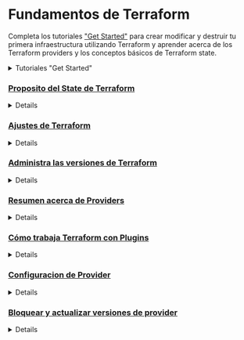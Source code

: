 # Fundamentos de Terraform

Completa los tutoriales ["Get Started"](https://developer.hashicorp.com/terraform/tutorials/aws-get-started) para crear modificar y destruir tu primera infraestructura utilizando Terraform y aprender acerca de los Terraform providers y los conceptos básicos de Terraform state.
<details>
<summary> Tutoriales "Get Started" </summary>

---------------------------------------------------------------------------
Algunos tutoriales tienen laboratorios interactivos, o tienen su documentación para Windos/Linux/Mac. EN ESTE PROYECTO DE TRADUCCIÓN únicamente cubriré Linux y en concreto Ubuntu/Debian, el resto quedan en los enlaces a la la página original que traduzco. 

### [¿Qué es infraestructura como código con Terraform?](https://developer.hashicorp.com/terraform/tutorials/aws-get-started/infrastructure-as-code)
<details>
Este tutorial está traducido en la sección [Aprende acerca de la infraestructura como código (IAC)](https://github.com/daecgu/Terraform-Associate-ES/blob/main/Learn_about_infrastructure_as_Code.md#introducucci%C3%B3n-a-la-infraestructura-como-c%C3%B3digo-con-terraform---httpsdeveloperhashicorpcomterraformtutorialsaws-get-startedinfrastructure-as-code). Por lo tanto no lo traduciré nuevamente en esta sección.

Contiene un Laboratorio Interactivo.
</details>

### [Instalación de Terraform](https://developer.hashicorp.com/terraform/tutorials/aws-get-started/install-cli)
<details>
Para utilizar Terraform es necesario instalarlo. HashiCorp distribuye Terraform como un paquete binario. También puedes instalar Terraform utilizando administradores de paquetes.

HashiCorp Oficialmente mantiene y firma oficialmente paquetes para las siguientes distribuciones Linux: Ubuntu/Debian, CentOS/RHEL, Fedora y Amazon Linux. 
Asegurate que el sistema esté actualizado y tengas instalado ```gnupg```, ```software-properties-common``` y ```curl```. Utilizaremos estos paquetes para verficar la firma de HashiCorp e instalar el paquete de respositorios Debian.

```sh
sudo apt-get update && sudo apt-get install -y gnupg software-properties-common
```
Instalar la [GPG Key](https://apt.releases.hashicorp.com/gpg) de HashiCorp:

```sh
wget -O- https://apt.releases.hashicorp.com/gpg | \
gpg --dearmor | \
sudo tee /usr/share/keyrings/hashicorp-archive-keyring.gpg > /dev/null
```
Verificar la clave:
```sh
gpg --no-default-keyring \
--keyring /usr/share/keyrings/hashicorp-archive-keyring.gpg \
--fingerprint
```
El comando ```GPG``` reportará la huella digital de la clave:
```sh
/usr/share/keyrings/hashicorp-archive-keyring.gpg
-------------------------------------------------
pub   rsa4096 XXXX-XX-XX [SC]
AAAA AAAA AAAA AAAA
uid           [ unknown] HashiCorp Security (HashiCorp Package Signing) <security+packaging@hashicorp.com>
sub   rsa4096 XXXX-XX-XX [E]
```

Añade el repositorio oficial de HashiCorp al sistema. El comando ```lsb_release -cs``` encuentra la distribución publicada para tu sistema, como ```buster```, ```groovy``` o ```sid```.
```sh
echo "deb [signed-by=/usr/share/keyrings/hashicorp-archive-keyring.gpg] \
https://apt.releases.hashicorp.com $(lsb_release -cs) main" | \
sudo tee /etc/apt/sources.list.d/hashicorp.list
```
Descarga la información del paquete de HashiCorp
```sh
sudo apt update
```
Instala Terraform desde el Repositorio:
```sh
sudo apt-get install terraform
```
#### Verifica la instalación:
Verifica que la instalación ha funcionado abriendo una nueva sesión de terminal y listando los subcomandos de Terraform disponibles:
```sh
terraform -help
```
Añade cualquier subcomando a ```terraform -help``` para aprender más acerca de lo que hace y las opciones disponibles.
```sh
terraform -help plan
```

#### Resolución de problemas.
Si tienes un error indicando que ```terraform``` no se ha encontrado, tu variable de entorno ```PATH``` no se ha configurado correctamente. Asegurate de que tu variable ```PATH``` contiene el directorio en el que Terraform ha sido instalado. 

#### Habilita el auto-completado mediante tabulador
Si utilizas tanto Bash como Zsh, puedes habilitar el autocompletado para los comandos de Terraform. Para habilitarlo, primero asegurate que el el archivo de configuración existe para tu shell seleccionada. 
Para ello comprueba que existen los archivos ```~/.zshrc``` o ```~/.bashrc```.

Ahora instala el paquete de autocompletado: 
```sh
terraform -install-autocomplete
```
Una vez que está enstalado el autocompletado, necesitarás reiniciarl la Shell.

#### Tutorial de inicio Rápido
Ahora que hemos instalado Terraform, vamos a provisionar un servidor NGINX en menos de un minuto utilizando Docker en Linux.
Es preciso tener instalado [Docker Engine](https://docs.docker.com/engine/install/) para poder continuar con este tutorial.

Crea un directorio llamado ```learn-terraform-docker-container```.
```sh
mkdir learn-terraform-docker-container
```
En este directorio de trabajo albergaremos los archivos de configuración que describen la infraestructura que deseamos que Terraform cree y administre. Cuando inicializas y aplicas la configuracíon aquí, Terraform utiliza este directorio para guardar los plugins, modulos y la información acerca de la infraestructura real que ha creado.

Vamos al directorio en le que queremos trabajar:
```sh
cd learn-terraform-docker-container
```

En el directorio de trabajo, crea un archivo llamado ```main.tf``` y pégalo en la siguiente configuración de Terraform en él. 

```terraform
terraform {
  required_providers {
    docker = {
      source  = "kreuzwerker/docker"
      version = "~> 3.0.1"
    }
  }
}

provider "docker" {}

resource "docker_image" "nginx" {
  name         = "nginx"
  keep_locally = false
}

resource "docker_container" "nginx" {
  image = docker_image.nginx.image_id
  name  = "tutorial"

  ports {
    internal = 80
    external = 8000
  }
}

```

Inicializa el proyecto, lo que hará que descargue un "provider" que permite a Terraform interactuar con Dcoker.
```sh
terraform init
```
Vamos a desplegar el contenedor de servidor NGINX con ```apply```. Cuando Terrafom pregunte por la confirmación deberemos responder ```yes``` y presionar ```enter```.
```sh
terraform apply
```
Verifica que el contenedor Nginx esté funcionando correctamente visitando <a href="http://localhost:8000">localhost:8000</a> en tu navegador web o ejecuta el comando ```docker ps``` para ver el contenedor.

<img src="https://developer.hashicorp.com/_next/image?url=https%3A%2F%2Fcontent.hashicorp.com%2Fapi%2Fassets%3Fproduct%3Dtutorials%26version%3Dmain%26asset%3Dpublic%252Fimg%252Fterraform%252Fgetting-started%252Fterraform-docker-nginx.png%26width%3D2048%26height%3D510&w=2048&q=75" width="900" height="200">

```sh
$ docker ps
CONTAINER ID        IMAGE                     COMMAND                  CREATED             STATUS              PORTS                    NAMES
425d5ee58619        e791337790a6              "nginx -g 'daemon of…"   20 seconds ago      Up 19 seconds       0.0.0.0:8000->80/tcp     tutorial
```
Ahora vamos a parar el contenedor utilizando el siguiente comando:
```sh
terraform destroy
```
Ya has desplegado y destruido un servidor web NGINX con Terraform. 
</details>

### [Construye infraestructura](https://developer.hashicorp.com/terraform/tutorials/aws-get-started/aws-build)
<details>
Una vez instalado Terraform ya estás preparado para crear tu primera infraestructura.

En este tutorial vas a desplegar una instancia EC2 en Amazon Web Services (AWS). Las instancias EC2  son máquinas virtuales que corren en AWS. Son un componente común en muchos proyectos. 

#### Prerequisitos:
Para poder realizar este tutorial necesitarás:
- [Terraform CLI](https://developer.hashicorp.com/terraform/tutorials/aws-get-started/install-cli) instalado.
- [AWS CLI](https://docs.aws.amazon.com/cli/latest/userguide/install-cliv2.html) instalado.
- [Cuenta de AWS](https://aws.amazon.com/free) y [credenciales asociadas](https://docs.aws.amazon.com/general/latest/gr/aws-sec-cred-types.html) que te permitirán crear recursos. 

Para utilizar las credenciales IAM para autenticar al Terraform AWS provider, establece la variable de entorno ```AWS_ACCESS_KEY_ID``` y tu clave ```AWS_SECRECT_ACCESS_KEY```.

```sh
export AWS_ACCESS_KEY_ID=
export AWS_SECRET_ACCESS_KEY=
```

Este tutorial utilizará recursos que estén dentro de la categorización [AWS free tier](https://aws.amazon.com/free/). Si tu cuenta no califica para los recursos gratuitos, no somos responsables de ningún cargo en el que puedas incurrir. 

#### Escribe la Configuración
El conjunto de archivos utilizado apra describir la infraestructura en Terraform se conoce como configuración Terraform (Terraform configuration). Escribirás tu primera configuración para definir una instancia AWS EC2. 

Cada Configuración Terraform debe ir en su propio directorio de trabajo. Crear un directorio para tu configuración.
```sh
mkdir learn-terraform-aws-instance
```

Muevete al directorio:
```sh
cd learn-terraform-aws-instance
```

Crear un fichero para definir tu infraestructura:
```sh
touch main.tf
```

Abre ```main.tf``` en tu editor de texto, copia la configuración y guarda el archivo. 

```terraform
terraform {
  required_providers {
    aws = {
      source  = "hashicorp/aws"
      version = "~> 4.16"
    }
  }

  required_version = ">= 1.2.0"
}

provider "aws" {
  region  = "us-west-2"
}

resource "aws_instance" "app_server" {
  ami           = "ami-830c94e3"
  instance_type = "t2.micro"

  tags = {
    Name = "ExampleAppServerInstance"
  }
}
```
Esta es una configuración completa que puedes desplegar con Terraform. Ahora explicaremos cada bloque de la configuración en más detalle.

#### Bloque Terraform
El bloque ```terraform {}``` contiene las configruaciones de Terraform, incluyendo los providers de Terraform que utilizaremos para aprovisionar la infraestructura. Para cada provider, el atributo ```source``` define un hostname, namespace y el tipo de proveedore opcionales. Terraform instala los providers del [Terraform Registry](https://registry.terraform.io/) por defecto. En este ejemplo de configuracion, el ```aws``` provider source está definido como ```hashicorp/aws```, el cual es una abreviatura de ```registry.terraform.io/hashicorp/aws```.

También puedes establecer una versión para cada provider definido en el bloque ```required_provders```. El atributo ```version``` es opcional, pero se recomienda utilizarlo de manera que terrafrom no instale una version que no funcione con tu configuración. Si no especificas una versión del provider, Terraform automáticamente descargará la versión más reciente durante la inicialización. 

Para aprender más dirigete a [provider source documentation](https://developer.hashicorp.com/terraform/language/providers/requirements)

#### Bloque Provideres
El bloque ```provider``` configura un provider especifico, en este caso ```aws```. Un provider es un plugin que Terraform utiliza para crear y manejar los recursos.

Puedes utilizar múltiples bloques de provider en tu configuración Terrafrom apra administrar recuross de distintos providers. Puedes incluso utilizar diferrentes providers juntos. Por ejemplo, puedes pasar la IP de tu instancia AWS EC2  para monitorizar el recurso desde DataDog.

#### Bloque Resources:
Utiliza los bloques de ```resource``` para definir componentes de tu infraestructura. Un recurso puede ser un componente virtual o físico, como una instancia EC2, o puede ser un recurso lógico como una aplicación Heroku. 

Los bloques de recursos tienen dos grupos de "string" antes del bloque: el tipo del recurso y el nombre del recurso. En este ejemplo, el tipo del recurso es ```aws_instance``` y el nombre es ```app_server```. El prefijo del tipo señala el nombre del provider. En la configuración e ejemplo, Terraform adminsitra el recurso ```aws_instance```  con el ```aws``` provider. Juntos, el tipo del recurso y el nombre del recurso froman un ID único para el recurso. Por ejemplo, el ID para la instancia EC2 es: ```aws_instance.app_server```.

Los bloques de recurso contienen argumentos que utilizas para configurar el recurso. Argumentos pueden contener cosas como: tamaño de máquina, imágenes de Disco, VPC IDs. Nuestra [referencia de providers](https://developer.hashicorp.com/terraform/language/providers) indica los argumentos opcionales y requeridos para cada recurso. Para la instancia EC2, la configuración de ejemplo establece la AMI ID una imagen de Ubuntu, y el tipo de instancia a ```t2.micro```, que califica dentro del rango gratuito de AWS. Además establece una etiqueta para darle un nombre a la instancia. 

#### Inicializa el directorio.
Cuando creas una configuración nueva -- or compruebas una configuración existente desde con ocntrol de versiones -- necesitas inicializar el directorio con ```terraform init```.

Inicializar un directorio de configuración descarga e instala los providers definidos en la configuración, en este caso ```aws``` provider.

Inicializa el directorio:

```sh
terraform init
```

Terraform descarga el provider ```aws``` y lo instala en unsubdirectorio oculto de tu directorio de trabajo llamado ```.terraform```. El comando ```terraform init``` indica qué versión del provider ha sido instalada. Terraform además crear a un archivo denominado ```.terraform.lock.hcl``` que especifica la versión exacta del provider, de manera que puedas controlar cuando quieres actualizar el privider utilizado para el proyecto. 

#### Da formato y valida la configuración
Recomendamos utilizar un formato consistente en todos tus archivos de configuración. El comando ```terraform fmt``` automáticamente actualiza las configuraciones en el directorio actual para que tengan una consistencia y legibilidad.

Da formato a la configuración. Terraform mostrará los nombres de los archivos que han sido modificado. En este caso tu archivo de configuración tenía el formato correcto, por lo que Terraform no devolverá ningún nombre.

```sh
terraform fmt
```

Puedes estar seguro de que tu configuración es sintácticamente válida y consistente internamente utilizando el comando ```terraform validate```.

Valida tu configuración. El ejemplo de configuración aportado es válido, por lo tanto Terraform  devolverá un mensaje de éxito. 

```sh
terraform validate
```

#### Crea la infraestructura
Aplica la configuración con el comando ```terraform apply```. 

Antes de aplicar ningún cambio, Terraform muestra el plan de ejecución que describe las acciones que Terraform realizará para actualizar la infraestructura para que coincida con la configuración.

El formato de la salida es similar al formato de ```diff``` generado por herramientas como git. La salida tiene un ```+``` al lado de ```aws_instace.app_server```, lo que significa que Terraform creará este recurso. Debajo de eso muestra los atributos que se establecerán. Cuando un valor mostrado es ```(known after apply)``` significa que el valor no es conocido hasta que el recurso es creado. Por ejemplo AWS asigna los Amazon Resource Names (ARNs) a las instancias cuando las crea, por lo que Terraform no puede saber el valor del atributo ```arn``` hasta que no se apliquen los cambios y el AWS provider devuelva el valor desde la AWS API.

Terraform ahora se pausa y espera ser aprobado antes de proceder. Si algo del plan parece incorrecto o  peligroso, es seguro abortar aquí antes de que Terraform modifique la infraestructura. 

En este caso el plan es aceptable, por lo que es preciso confirmar con un ```yes``` para proceder. El plan de ejecución tarda un tiempo hasta que la instancia EC2 está disponible. 

```sh
  Enter a value: yes

aws_instance.app_server: Creating...
aws_instance.app_server: Still creating... [10s elapsed]
aws_instance.app_server: Still creating... [20s elapsed]
aws_instance.app_server: Still creating... [30s elapsed]
aws_instance.app_server: Creation complete after 36s [id=i-01e03375ba238b384]

Apply complete! Resources: 1 added, 0 changed, 0 destroyed.
```

Has creado infraestructura utilizando Terraform. Puedes visitar la consola EC2 y encontrar tu instancia. 

#### Inspecciona el esatdo
Cuando la configuración ha sido aplciada, Terraform escribe datos en un fichero denominado ```terraform.tfstate```. Terraform guarda los IDs y propiedades de los recursos que administra en este archivo, de manera que pueda atualizar o destruir esos recursos en adelante.

El archivo Terraform state es la única manera en la que Terraform puede hacer seguimento de los recursos que administra, y habitualmente contiene información sensible, por lo que debes guardar este archivo de estado de forma segura y con acceso restringido a aquellos miembros del equipo que deben administrar la infraestructura. En producción recomendamos [guardar tu archivo de estado remotamente](https://developer.hashicorp.com/terraform/tutorials/cloud/cloud-migrate) con Terraform Cloud o Terraform Enterprise. Terraform también soporta otros "[remote backends](https://developer.hashicorp.com/terraform/language/settings/backends/configuration)" que puedes utilizara para almacernar y administrar tu archivo state. 

Inspeciona el estado actual utilizando ```terraform show```.

Cuando Terraform crea esta instancia Ec2, genera los metadatos del recurso desde el AWS provider y escribe los metadatos en este archivo state. En tutoriales posteriores, modificarás tu configuración para hacer referencia a estos valores y configurar otros recursos y valroes de salida.

#### Administrar manualmente el archivo State. 
Terraform tiene un comando denominado ```terraform state``` para administración avanzada del archivo state. Utiliza el subcomando ```list``` para listar los recursos de tu proyecto. 

#### Solución de Problemas
Si ```terraform validate``` ha sido exitosa y tu ```apply``` ha fallado, puede que te encuentres uno de estos errores comunes:
- Si utilizaste una región equivocada (en este caso una región diferente a ```us-west-2```), deberaś cambiar tu ```ami```, dado que AMI IDs son especificos de la región. Elige un AMI ID especifico para tu región siguiendo [estas instrucciones](https://docs.aws.amazon.com/AWSEC2/latest/UserGuide/finding-an-ami.html#finding-quick-start-ami), y modifica ```main.tf``` con este id. Entonce vuelva a lanzar ```terraform apply```.
- si no tienes una VPC por defecto en tu cuenta AWS in la región correcta, navega a AWS VPC Dashboard en la interfaz web, crea una nueva VPC en tu región y asocia una subnet y un grupo de seguridad a esa VPC. Entonces añadie el ID del grupo de seguridad  (```vpc_security_gorup_ids```) y el OD de la subred (```subnet_id```) como argumentos al recurso ```aws_instance```", y reemplaza los valoers con los nuevos de tu grupo de seguridad y subnet.

```terraform
 resource "aws_instance" "app_server" {
   ami                    = "ami-830c94e3"
   instance_type          = "t2.micro"
+  vpc_security_group_ids = ["sg-0077..."]
+  subnet_id              = "subnet-923a..."
 }
```

Guarda los cambios en main.tf, y vuelve a lanzar el comando ```terraform apply```. 

Recuerda añadir estas líneas a tu configuración para tutoriales posteriores. Para más inforamción, mira [este documento](https://docs.aws.amazon.com/vpc/latest/userguide/working-with-vpcs.html) de AWS para trabajar con VPCs. 

</details>

### [Cambiar infraestructura](https://developer.hashicorp.com/terraform/tutorials/aws-get-started/aws-change)
<details>
En el último tutorial, creaste tu primera infraestructura con Terraform: una instancia EC2 en AWS. En este tutorial, modificaras ese recurso y aprenderás cómo aplicar cambios a tus proyectos Terraform.

La infraestructura evoluciona constantemente, y Terraform te ayuda a administrar ese cambio. Conforme cambias las configuraciones de Terraform, Terraform construye un plan de ejecuión que solo modifica lo que es neceasrio para alcanzar el estado deseado. 

Cuando utilizamos Terraform en proudcción, se recomienda utilizar un sistema de control de versiones para administrar los archivos de configuración y guardar en un Backend remoto los archivos State, como por ejemplo Terraform Cloud o Terraform Enterprise.

#### Prerequisitos.
Este tutorial asume que estás continuando de los tutoriales anteriores. Sino, sigue los pasos siguiente antes de continuar.
- Instala Terraform CLI y AWS CLI, como se describe en el último tutorial.
- Crea un directorio llamado ```learn-terraform-aws-instance``` y copia pega la siguiente configuración en un archivo llamado ```main.tf```.

```terraform {
  required_providers {
    aws = {
      source  = "hashicorp/aws"
      version = "~> 4.16"
    }
  }

  required_version = ">= 1.2.0"
}

provider "aws" {
  region  = "us-west-2"
}

resource "aws_instance" "app_server" {
  ami           = "ami-830c94e3"
  instance_type = "t2.micro"

  tags = {
    Name = "ExampleAppServerInstance"
  }
}
```
- Inicializa la configuración mediante el comando ```terraform init```.
- Aplica la configuración mediante el comando ```terraform apply``` y responde a la solicitud de confirmación con ```yes```.

Una vez que has aplicado exitosamente la confiuración, puedes continuar con el resto del tutorial.

#### Configuración 
Ahora actualiza el ```ami``` de tu instancia. Cambia el recurso ```aws_instance.app_server``` dentro del bloque resource en ```main.tf``` reemplazando el ami con uno nuevo.

```diff
 resource "aws_instance" "app_server" {
-  ami           = "ami-830c94e3"
+  ami           = "ami-08d70e59c07c61a3a"
   instance_type = "t2.micro"
 }
```


Esta actualización cambia el AMI a un Ubuntu 16.04 AMI. El AWS provider sabe que no puede cambiar el AMI de una instancia después de que haya sido creada, por lo que Terraform destruirá la instancia vieja y creará una nueva.

#### Aplica los cambios
Después de cambiar la configuración, ejecuta el comando ```terraform apply``` nuevamente verás cómo Terraform aplica este cambio en los recursos existentes. 

El prefijo ```-/+``` significa que Terraform destruirá y recreará el recurso en vez de actualizar el recurso. Terraform puede actualizar algunos atributos (indicando con el prefijo ```~```), pero cambiar el AMI para una instancia EC2 requiere recrearla. Teerraform maneja estos detalles por ti, y la ejecución muestra lo que Terraform hará. 

Adicionalmente, el plan de ejecución muestra que el cambio de AMI es lo que fuerza a Terraform a sustituir la instancia. Utilizando esta información, puedes ajustar los cambios para evitar actualizaciones destructivas si es necesario. 

Nuevamente, Terraform pregunta por autorización para el plan de ejcución antes de proceder. Responde ```yes``` para que se ejecuten todos los pasos planeados. 

Como se ha indicado en el plan de ejecución, Terraform primeramente destruye la instancia existente y luego crea una nueva en su sitio. Puedes usar ```terraform show``` para que Terraform muestre los nuevos valores asociados al a instancia. 
</details>

### [Destruye infraestuctura](https://developer.hashicorp.com/terraform/tutorials/aws-get-started/aws-destroy)
<details>
Ya has creado y actualizado una instnacia EC2 en AWS con Terraform. En este tutorial utilizarás Terraform para destruir esta infraestuctura.

Una vez que no necesites más esta infraestructura, puedes uqerer destruirla para reducir costos y vulnerabilidades de seguridad. Por ejemplo, si quieres eliminar un entorno de producción de un servicio, o administrar entornos de vida cortos o sistemad de pruebas. Además de construir y modificar infraestuctura, Terraform puede destruir o recrear la infraestuctura que gestiona.

#### Destruye
El comando ```terraform destroy``` termina con los recursos manjeados por nuestro proyecto de Terraform. Este comando es el inverso a ```terraform apply```, en el que se termina con todos los recurso especificados en el Terraform State. No destruye recursos que no estén administrado por el proyecto atctual de Terraform. 

Destruye los recursos creado mediante el comando ```terraform destroy```.
El prefijo ```-``` indica que esa instancia será destruida. De igual manera que en apply, terraform muestra su plan de ejecución y espera autorización antes de aplicar cualquier cambio.

Responde ```yes``` para ejecutar este plan y destruir la infraestuctura. 

De igual manera que con ```apply```, Terraform determina el orden en el que se destruyen los recursos. En este caso, Terraform identifica una única instancia sin ninguna dependencia, por lo que destruye la instancia. En casos más complicados con múltiples recursos, Terraform los destruirá en un orden adecuado para respetar las dependencias.
</details>

### [Define variables de entrada](https://developer.hashicorp.com/terraform/tutorials/aws-get-started/aws-variables)

<details>
Los ejemplos que hemos realizado hasta ahora utilizan valores "hard-coded". Las configuraciones Terraform puede incluir variables para hacer tu confirguración más dinámica y flexible.

#### Prerequisitos
- Tener un directorio llamado ```learn-terraform-aws-instance``` con la siguiente configuración en un fichero llamado ```main.tf```:
```terraform
terraform {
  required_providers {
    aws = {
      source  = "hashicorp/aws"
      version = "~> 4.16"
    }
  }

  required_version = ">= 1.2.0"
}

provider "aws" {
  region  = "us-west-2"
}

resource "aws_instance" "app_server" {
  ami           = "ami-08d70e59c07c61a3a"
  instance_type = "t2.micro"

  tags = {
    Name = "ExampleAppServerInstance"
  }
}
```
Asegurate que tu configuración coincide con esta, y que has ejecutado el comando ```terraform init``` en el directorio ```learn-terraform-aws-instance```.

####Establece el nombre de la instancia con una variable
La configuración actual incluye una serie de valores "hard-coded". Las variables Terraform permite escribir configuraciones que son flexibles y fáciles de reutilizar.

añade una variable que defina el nombre de la instancia. Para ello:
Crea un nuevo archivo llamado ```variables.tf``` con un bloque que defina una nueva variable ```instance_name```.

```terraform
variable "instance_name" {
  description = "Value of the Name tag for the EC2 instance"
  type        = string
  default     = "ExampleAppServerInstance"
}
```

Date cuenta de que Terraform carga todos los archivos en el directorio actual que terminen en ```.tf```, por lo que puedes nombrar tus archivos de configuración como desees. 

En ```main.tf```, actualiza el bloque de recurso ```aws_instance``` para utilizar la nueva variable. El nombre de instancia ```instance_name``` tomará su valor por defecto a menos que declares un valor diferente. 

#### Aplica tu configuración
Aplica la configuración y responde a la solicitud de confirmación ```yes```.

Ahora aplica la configuración de nuevo, pero esta vez vamos a sobreescribir el valor por defecto del nombre de la instancia utilizando ```-var``` flag.  Terraform Actualizara la etiqueta ```Name``` con el nuevo nombre. Recuerda responder al prompt de confirmación con un ```yes```.

```sh
terraform apply -var "instance_name=YetAnotherName"
```

Establecer variables a través de la línea de comandos no guardará estos valores. Terraform soporta muchas maneras de utilizar y establecer variables, e manera que puedas evitar introducirlas repetidasveces conforme vas ejecutando comandos. Para aprender más, sigue el tutoria en profundidad: [Customize Terraform Configuration with Variables](https://developer.hashicorp.com/terraform/tutorials/configuration-language/variables)

</details>

### [Consulta de datos mediante "outputs"](https://developer.hashicorp.com/terraform/tutorials/aws-get-started/aws-outputs)
<details>

En el tutorial anterior, utilizamos una variable de entrada para parametrizar la coriguración de Terraform. En este tutorial utilizaremos "output values" para presentar información útil para el usuario de Terraform. 

Si no has terminado el tutorial anterior, hazo antes de continuar con este.

#### Output EC2 instance configuration
Crea un archivo llamado ```outputs.tf``` en tu carpeta ```learn-terraform-aws-instance```.

Agrega la siguiente configuración al fichero ```outputs.tf``` para definir las salidas para tu instancia EC2: ID y dirección IP.

```terraform
output "instance_id" {
  description = "ID of the EC2 instance"
  value       = aws_instance.app_server.id
}

output "instance_public_ip" {
  description = "Public IP address of the EC2 instance"
  value       = aws_instance.app_server.public_ip
}
```

#### Inspecciona los valores de salida
Debes aplicar los cambios en la configuración antes de poder utilizar estos output values. Aplica la configuración mediante el commando ```terraform apply``` y responde ```yes``` a la solicitud de confirmación.

Terraform mostrará los output values en la pantalla cuando apliques tu configuración. Puedes solicitar los valores output mediante el comando ```terraform output```. 

Puedes utilizar los Terraform outputs para conectar tus proyectos Terraform con otras partes de tu infraestructura o con otros proyectos Terraform. Para aprender más, sigue el tutoria len profundidad: [Output Data from Terraform](https://developer.hashicorp.com/terraform/tutorials/configuration-language/outputs)

#### Destruye tu infraestructura.
Destruye tu infrasestructura mediante el comando ```terraform destroy``` a no ser que planees continuar con los tutoriales que siguen. Responde a la confirmación ```yes```.

</details>

### [Guarda el archivo State remotamente](https://developer.hashicorp.com/terraform/tutorials/aws-get-started/aws-remote)
<details>
Ahora que hemos consturido, cambiado y destruido la infraestructura de tu sistema local. Esto está bien para testing y desarrollo, pero en entornos de producción deberías tener tu archivo State seguro y encriptado, donde tus compañeros tenga acceso para colaborar en la infraestructura. El mejor modo de hacer esto es correr Terraform en un entorno remoto con acceso compartido al archivo State.

[Terraform Cloud](https://cloud.hashicorp.com/products/terraform) permite a los miembros del equipo versionado, auditado y colaboración en cambios de infraestructura. Permite almaenar variables, incluidos API tokens y Access Kyes, y facilita un entorno seguro y estable para largos procesos de ejecución de Terraform. 

En este tutorial migraras tu State a Terraform Cloud. 

#### Prerequisitos
Este tutorial asume que has completado los anteriores. 

#### Establece Terraform Cloud
Si tienes una cuenta de HashiCorp Cloud Platform o Terraform Cloud, accede utilizando tus credenciales existentes. Para información más detalla acerca de como registrarte y crear una organización puedes revisar este [tutorial](https://developer.hashicorp.com/terraform/tutorials/cloud-get-started/cloud-sign-up)

Después modifica ```main.tf``` añade al bloque ```cloud```a tu configuración Terraform y reemplaza el ```organization-name``` por el nombre de tu organización.

``` terraform
terraform {
  cloud {
    organization = "organization-name"
    workspaces {
      name = "learn-tfc-aws"
    }
  }

  required_providers {
    aws = {
      source  = "hashicorp/aws"
      version = "~> 4.16"
    }
  }
}
```

#### Accede a Terraform Cloud
Accede a tu cuenta de Terraform Cloud desde el Terraform terminal mediante el comando ```terraform login```. Confirma con un ```yes``` ysigue el flujo de trabajo en la ventana del navegador que automáticamente se abrirá. Necesitaras pegar la API Key genearada en tu termina cuando se rquiera. Para más detalles puedes seguir este [tutorial](https://developer.hashicorp.com/terraform/tutorials/cloud/cloud-login).

#### Inicializa Terraform
Ahora que has configurado tu integración con Terraform Cloud, ejecuta el comando ```terraform init``` para reinicializar tu configuración y migrar tu archivo Stat a Terraform Cloud. Introduce ```yes``` cuando se te pregunte por confirmación para la migración.

Ahora que Terraform ha migrado el archivo State a Terraform Cloud, elimina el archivo State local. 

```sh
rm terraform.tfstate
```
 Cuando utilices Terraform Cloud con el flujo de trabajo CLI puedes elegir ejecutar Terraform remotamente o desde tu máquina local. Cuando utilizas la ejecución local, Terraform Cloud ejecutará Terraform en tu máquina y guardará remotamente el State File en Terraform Cloud. Para este tutorial utilizaremos la ejecución remota.

 #### Establece variables de trabajo.
 El comando ```terraform init``` crea el espacio de trabajo ```learn-tfc-aws``` en tu organización Terraform Cloud . Debes configurar tu espacio de trabajo con tus credenciales de AWS para autenticar el AWS provider.

Navega a tu espacio de trabajo ```learn-tfc-aws``` en Terraform Cloud y ve a la página de Variables. Debes Añadir tu  ```AWS_ACCESS_KEY_ID``` y ```AWS_SECRET_ACCESS_KEY``` como variables de entorno, asegurandote de marcarlas como "sensitive".

#### Aplica la configuración
Ahora ejecuta ```terraform apply``` disparar una ejecución en Terraform Cloud. Terraform mostrará que no hay cambios para hacer.

Esto significa que Terraform no ha detectado ninguna diferencia entre tu configuración y los recursos físicos existentes. Como resultado, Terraform no necesita hacer nada. 

Terraform ahora guadda tu archivo State remotamente en la Terraform Cloud. Esto hace que el trabajo colaborativo sea más facile y mantiene el State y la  información secreta fuera de tu disco local. El State remote se carga en memoria únicamente cuando es utilizado.

#### Destruye tu infraestructura
Asegurate de ejecutar el comando ```terraform destroy``` para limpiar los recursos creados en este tutorial. Terraform ejecutara esto en Terraform Cloud y mostrará la salida por tu terminal. Cuando se meustre recuerda confirmar con un ```yes```.  Puedes confirmar la operación visitando tu area de trabajo en la interfaz web de Terraflorm Cloud  y confirmar la ejecución.

#### Pasos Siguientes
Esto concluye los "getting started Tutorials" de Terraform. Ahora puedes utilizar Terraform para crear y manejar tu infraestructura. Para más tutoriales prácticos con el lenguaje de configuración de Terraform, provisionamiento de recursos o importar infraestructura existente, puedes mirar los siguientes tutoriales.

- [Configuration Languaje](https://developer.hashicorp.com/terraform/tutorials/configuration-language)
- [Modules](https://developer.hashicorp.com/terraform/tutorials/modules/module)
- [Provision](https://developer.hashicorp.com/terraform/tutorials/provision)
- [Import](https://developer.hashicorp.com/terraform/tutorials/state/state-import)

Para leer más acerca de las opciones de configuración explora la [Documentación de Terraform](https://developer.hashicorp.com/terraform/docs).

##### Aprende más con Terraform Cloud
Aunque Terraform Cloud puede almacenar el estado para admitir ejecuciones de Terraform en máquinas locales, funciona aún mejor como un entorno de ejecución remoto. Soporta dos flujos de trabajo principales para realizar ejecuciones de Terraform:

- Un flujo de trabajo impulsado por VCS, en el que automáticamente pone en cola planes siempre que se comprometen cambios en el repositorio VCS de tu configuración.
- Un flujo de trabajo impulsado por API, en el que una "pipeline" de CI u otra herramienta automatizada puede subir configuraciones directamente.

Para una experiencia práctica al flujo de trabajo impulsado por VCS de Terraform Cloud, sigue los [tutoriales de inicio rapido](https://developer.hashicorp.com/terraform/tutorials/cloud-get-started). Terraform Cloud también ofrece [soluciones comerciales](https://www.hashicorp.com/products/terraform/pricing) que incluyen gestión de permisos de equipo, aplicación de políticas, agentes y más. 

</details>

------------------------------------------------------------------------------------------------------------------------------------------------------
</details>

### [Proposito del State de Terraform](https://developer.hashicorp.com/terraform/language/state/purpose)
<details>
El fichero State es un requisito necesario para que Terraform funcione. A menudo se pregunta si es posible que Terraform trabaje sin State, o que Terraform no use State y simplemente inspeccione los recursos del mundo real en cada ejecución. Esta página ayudará a explicar por qué se requiere el estado de Terraform.

En los escenarios donde Terraform podría prescindir del State, hacerlo requeriría trasladar grandes cantidades de complejidad de un lugar (el State) a otro lugar (el concepto de reemplazo).

#### Mapear la realidad
Terraform requiere algún tipo de base de datos para mapear la configuración de Terraform al mundo real. Por ejemplo, cuando tienes un recurso ```resource "aws_instance" "foo"``` en tu configuración, Terraform utiliza este mapeo para saber que el recurso ```resource "aws_instance" "foo"``` representa un objeto real con el ID de instancia ```i-abcd1234``` en un sistema remoto.

Para algunos proveedores como AWS, Terraform teóricamente podría usar algo como las etiquetas de AWS. Los prototipos iniciales de Terraform en realidad no tenían archivos State y usaban este método. Pero rápidamente se encontarron problemas. El primer problema importante fue simple: no todos los recursos admiten etiquetas y no todos los proveedores de nube admiten etiquetas.

Por lo tanto, para el mapeo de la configuración a los recursos en el mundo real, Terraform utiliza su propia estructura de estado.

Terraform espera que cada objeto remoto esté vinculado solo a una instancia de recurso en la configuración. Si un objeto remoto está vinculado a múltiples instancias de recurso, el mapeo de la configuración al objeto remoto en el estado se vuelve ambiguo y Terraform puede comportarse de manera inesperada. Terraform puede garantizar un mapeo uno a uno cuando crea objetos y registra sus identidades en el estado. Al importar objetos creados fuera de Terraform, debes asegurarte de que cada objeto distinto se importe solo a una instancia de recurso.

#### Metadatos 
Terraform también debe rastrear metadatos como las dependencias de recursos.

Terraform usa habitualmente la configuración para determinar el orden de dependencia. Sin embargo, cuando eliminas un recurso de una configuración de Terraform, Terraform debe saber cómo eliminar ese recurso del sistema remoto. Terraform puede ver que existe un mapeo en el archivo State para un recurso que no está en tu configuración y planificar su destrucción. Sin embargo, dado que la configuración ya no existe, el orden no se puede determinar únicamente a partir de la configuración.

Para asegurar una operación correcta, Terraform retiene una copia del conjunto más reciente de dependencias dentro del State. Ahora, Terraform todavía puede determinar el orden correcto para la destrucción a partir del estado cuando eliminas uno o más elementos de la configuración.

Una manera de evitar esto sería que Terraform conociera un orden requerido entre tipos de recursos. Por ejemplo, Terraform podría saber que los servidores deben eliminarse antes que las subredes de las que forman parte. Sin embargo, la complejidad de este enfoque aumenta rápidamente: además de que Terraform debe comprender la semántica de ordenamiento de cada recurso para cada proveedor, también debe entender el ordenamiento entre proveedores.

Terraform también almacena otros metadatos por razones similares, como un puntero a la configuración del proveedor que se utilizó más recientemente con el recurso en situaciones donde hay presentes múltiples proveedores con alias.

#### Rendimiento
Además del mapeo básico, Terraform almacena un caché de los valores de los atributos para todos los recursos en State. Esta es la característica más opcional del State de Terraform y se realiza únicamente con el objetivo de mejorar el rendimiento.

Al ejecutar ```terraform plan```, Terraform debe conocer el estado actual de los recursos para determinar los cambios que necesita hacer para alcanzar la configuración deseada.

Para infraestructuras pequeñas, Terraform puede consultar a los proveedores y sincronizar los últimos atributos de todos tus recursos. Este es el comportamiento predeterminado de Terraform: para cada plan y aplicación, Terraform sincronizará todos los recursos en tu State.

Para infraestructuras más grandes, consultar cada recurso es muy lento. Muchos proveedores cloud no proporcionan APIs para consultar múltiples recursos a la vez, y el tiempo de ida y vuelta para cada recurso es de cientos de milisegundos. Además de esto, los proveedores cloud casi siempre tienen limitación de tasa de API, por lo que Terraform solo puede solicitar un cierto número de recursos en un período de tiempo. Los usuarios más grandes de Terraform hacen un uso intensivo de la opción ```-refresh=false``` así como de ```-target``` para sortear esto. En estos escenarios, el estado en caché se trata como el registro de la verdad.En la configuración predeterminada, Terraform almacena el estado en un archivo en el directorio de trabajo actual donde se ejecutó Terraform. Esto está bien para comenzar, pero cuando se usa Terraform en un equipo, es importante que todos trabajen con el mismo estado para que las operaciones se apliquen a los mismos objetos remotos.

#### Sincronización
En la configuración predeterminada, Terraform almacena el archivo State en el directorio de trabajo actual donde se ejecutó Terraform. Está bien para comenzar, pero cuando se usa Terraform en equipo, es importante que todos trabajen con el mismo State para que las operaciones se apliquen a los mismos objetos remotos.

El [State remoto](https://developer.hashicorp.com/terraform/language/state/remote) es la solución recomendada a este problema. Con un backend de estado completamente equipado, Terraform puede utilizar el bloqueo remoto como medida para evitar que dos o más usuarios diferentes ejecuten Terraform al mismo tiempo, y así asegurar que cada ejecución de Terraform comience con el State más recientemente.

</details>

### [Ajustes de Terraform](https://developer.hashicorp.com/terraform/language/settings)
<details>

El bloque de ajustes especial ```terraform``` se usa para configurar algunos comporateminetos del mismo Terraform, como por ejemplo requerir una versión mínima de terraform para aplicar tu configuración.

#### Sintaxis del bloque Terraform
Los ajustes de Terraform se agrupan dentro del bloque ```terraform```:

```terraform
terraform {
  # ...
}
```

Cada bloque ```terraform``` puede contener un número de ajustes relacionadas al comportamiento de Terraform. Dentro de este bloque únicamente se pueden usar valores constantes; los argumentos no pueden referirse a objetos nombrados como recursos, variables de entrada, etc. y no pueden usar ninguna de las funciones incorporadas del lenguaje de Terraform.

Las distintas opciones soportadas dentro de un bloque ```terraform``` son descritas a continuación.

#### Configurando Terraform Cloud
El bloque anidado ```cloud``` configura Terraform Cloud para habilitar su "[CLI-driven run workflow](https://developer.hashicorp.com/terraform/cloud-docs/run/cli)"
- Dirigete a [Terraform Cloud Configuration](https://developer.hashicorp.com/terraform/language/settings/terraform-cloud) para un resumen de la sintaxis del bloque ```cloud```.
#### Traducción de la página Terraform Cloud configuration:
<details>
Solo necesitas configurar estos ajustes cuando quieras utilizar Terraform CLI para interactuar con Terraform Cloud. Terraform Cloud ignora estos cuando interactura con Terraform a través de un control de versiones o la API.

##### Ejemplo de uso
Para configurar el Terraform Cloud CLI integration, añade un bloque anidado ```cloud``` dentro del bloque ```terraform```. No puedes utilizar el CLI y un [State Backend](https://developer.hashicorp.com/terraform/language/settings/backends/configuration) en la misma configuración. 

```terraform
terraform {
  cloud {
    organization = "example_corp"
    ## Required for Terraform Enterprise; Defaults to app.terraform.io for Terraform Cloud
    hostname = "app.terraform.io"

    workspaces {
      tags = ["app"]
    }
  }
}
```

</details>
- Dirigete a [Using Terraform Cloud](https://developer.hashicorp.com/terraform/cli/cloud) en la documentación deTerraform CLI para más detalles acerca de cómo inicializar y configurar el Terraform Cloud CLI integration.  

[Settings](https://developer.hashicorp.com/terraform/cli/cloud/settings) [Initializing and migrating](https://developer.hashicorp.com/terraform/cli/cloud/settings) [Command Line Arguments](https://developer.hashicorp.com/terraform/cli/cloud/command-line-arguments)

#### Configura un Terraform Backend
El bloque anidado ```backend``` configura el State Backend que Terraform debe utilizar. La sintaxis y el comportamiento del bloque ```backend``` se describe en [Backend Configuration](https://developer.hashicorp.com/terraform/language/settings/backends/configuration)

#### Especifica un versión requerida de Terraform

Ejemplo prácticos: intenta realizar el [Manage Terraform Versions](https://developer.hashicorp.com/terraform/tutorials/configuration-language/versions) o [Manage Terraform Versions in Terraform Cloud](https://developer.hashicorp.com/terraform/tutorials/cloud/cloud-versions)

La configuración ```required_version``` acepta un argumento de [restricción de versión](https://developer.hashicorp.com/terraform/language/expressions/version-constraints), que especifica qué versiones de Terraform se pueden usar con tu configuración.

Si la versión de Terraform no coincide con las restricciones especificiadas, Terraform emiitrá un error sin ejecutar ninguna otra acción. 

Cuando usas "[child modules](https://developer.hashicorp.com/terraform/language/modules)", cada módulo puede especifica su propios requerimientos de version. Los requerimientos de todos los módulos en el árbol deben ser satisfechos.

Utiliza requerimientos de version en un entorno colaborativo para asegurarte que todo el mundo utiliza una versión específica de Terraform, o al menos una versión que tenga el comportamiento esperado para esa configuración.

La configuración ```required_version```  aplica solo a la versión de Terraform CLI. Los tipos de recursos de Terraform son implementados por plugins de proveedores, cuyos ciclos de lanzamiento son independientes de Terraform CLI y entre sí. Utiliza el bloque ```required_providers``` para gestionar las veriones específicas para cada provider.

#### Especificar Provider Requirements
El bloque ```required_providers``` especifica todos los providers requeridos por el módulo actual, mapeando cada provider a una dirección de origen y una restricción de versión.

```terraform
terraform {
  required_providers {
    aws = {
      version = ">= 2.7.0"
      source = "hashicorp/aws"
    }
  }
}
```
#### Características de Lenguaje Experimental
El equipo de Terraform algunas veces introduce algunas nuevas opciones, inicial mente mediante un "opt-in experiment", de manera que la comunidad pueda probar la nueva funcionalidad y dar feedbac sobre ella antes de que se convierta en una restricción de compatibilidad hacia atrás.

En versiones donde hay funcionalidades experimentales, puedes habilitarlas para cada módulo estableciendo el argumento ```experiments``` dentro de un bloque ```terraform```:
```terraform
```terraform {
  experiments = [example]
}
```

Los experimentos son sujetos de cambios arbitrarios en versionas futuras, dpenediendo del resultado del experimento, pueden cambiar drásticamente antes de la versión final o pueden no publicarse de una forma estable. Estos cambios pueden aparecer incluso en versiones menores y "patch releases". No recomendamos utilizar funcionalidades experimentales en módulos de Terraform que están dirigidos a Producción.

Para hacer esto explícito y evitar llamadas a módulos que dependan de una característica experimental, cualquier módulo con experimentos habilitados generará un aviso en cada ejecución de ```terraform plan``` o ```terraform apply```. Si quieres intentar utilizar características experimentales en módulos compartidos, te recomendamos habilitar el experimento solo en publicaciones alfa o beta del módulo.

La introudción y finalización de experimentos se informa en el [Changelog de Terraform](https://github.com/hashicorp/terraform/blob/main/CHANGELOG.md), de manera que puedas consultar las notas de la versión para descubrir qué palabras clave de experimento, si las hay, están disponibles en una versión particular de Terraform.

#### Enviar metadatos a Providers
El bloque ```terraform``` puede tener anidado el bloque ```provider_meta``` para cada provider que un módulo está usando, si el provider define en esquema para el mismo. esto permite al provider recibir información específica del módulo, está destinado principalmente para módulos distribuidos por el mismo vendedor que el proveedor asociado. Para más información, [Provider Metadata](https://developer.hashicorp.com/terraform/internals/provider-meta).

</details>

### [Administra las  versiones de Terraform](https://developer.hashicorp.com/terraform/tutorials/configuration-language/versions)
<details>

HashiCorp activamente desarrolla y mantiene Terraform. Para acceder a neuvas características de Terraform deberás actualizar la versión de Terraform que usas en tu configuración. Establece ```required_version``` para controlar la versión de terraform que tus configuraciones utilizan y realizar actualizaciones predecibles.

En este tuotiral, actualizarás una configuración existente a una versión actualizada de Terraform y aprenderas a administrar diferentes veriones de terraform con un equipo. 

#### prerequisitos
Para completar este tutorial necesitarás:
- Tener instalado localmente Terraform CLI versión 0.15 o superior.
- Una cuenta de AWS.
- Tus credencias AWS configuradas localmente
- [Git CLI](https://git-scm.com/downloads)

#### Clona el respositorio de ejemplo:
```
git clone https://github.com/hashicorp/learn-terraform-versions.git
```
Cambia de directorio de trabajo:
```sh
cd learn-terraform-versions
```

Este repositorio contiene una configuración completa de Terraform que despliega un ejemplo de una aplicación web en AWS. En cualquier caso, esta configuración utiliza una versión antigua de Terraform. Tendrás que actualizarla para utilizar una versión más reciente de Terraform. 

#### Revisa la configuración de ejemplo
Abre ```main.tf``` y encuentra el bloque ```terraform```.

```terraform
terraform {
  required_providers {
    aws = {
      version = "~> 2.13.0"
    }
    random = {
      version = ">= 2.1.2"
    }
  }

  required_version = "~> 0.12.29"
}
```
Esta configuración establece ```required_version``` a ```~>0.12.29```.  El simbolo ```~>``` permite que la versión de "patch" sea superior a 29 pero requiere que la versión mayor y menor (```0.12```) coincida con la configuración especificada. Terraform mandará un error si intentas utilizar esta configuración con una más reciente que ```0.12.x```, porque tiene la configuración ```required_version```.

Utiliza el subcomando ```version``` para comprobar qué versión de Terraform tienes instalado y la versión de cualquier provider que esté utilizando tu configuración. 
```sh
terraform version
```

Terraform  te permitirá saber si hay alguna versión actualizada disponible.

Intenta inicializar el proyecto con ```terraform init```. Terraform mostrará un error indicnado que tu versión local es muy nueva para esta restricción de versión ```required_version```.

HashiCorp Utiliza el formato ```major.mino.patch``` para las versiones de TErraform. HashiCorp actualiza Terraform Frecuentemente, por lo que es común utilizar configuraciones escritas para una versión más antigua de Terraform. Las nuevas versiones ```minor``` y ```patch``` de Terraform son compatibles hacia atrás escritars por versiones previas. Por esto, puedes actualizar a una nueva versión menor de Terraform y mantener tus configuraciones existentes. En cualquier caso, actualizar tu versión de Terraform puede tener otras consecuencias, como actualizar la versión de tus ```providers```. Algunas actualizaciones e versiones pueden actualizar la versión de tu archivo State o requerir editar el archivo de configuración para implementar nuevas características. Utiliza el ajuste ```required_version```  para controlar con qué versión de Terraform trabajaras con tus configuraciones y asegurar que las actualizaciones de infraestuctura sean seguras y predecibles. 

en ```main.tf```, cambia ```0.12.29``` con tu versión actual de Terraform, que ha sido mostrada por pantalla cuando ejecutaste el comando ```terraform version```. Asegurate de cuardar este archivo. Asegurate de guardar el archivo.

```diff
   required_providers {
## ...
   }

-  required_version = "~> 0.12.29"
+  required_version = "~> <TERRAFORM VERSION>"
 }
```

Ahora inicializa tu configuración mediante el comando ```terraform init```. 
Una vez inicializado, aplica esta configuración con el comando ```terraform apply``` para crear la infraestructura de ejemplo. Recuerda responder a la pregunta acerca de confirmación con un ```yes```.

#### Inspecciona el archivo Satate de Terraform
Cuando ejecutas comandos Terraform, Terraform guarda su versión actual en tu archivo de proyecto State, junto con la versión de formato del State. Como TErraform guarda este archivo State como texto, puedes inspeccionarlo para determinar qué version de Terraform lo ha generado. 

```sh
grep -e '"version"' -e '"terraform_version"' terraform.tfstate
```

Si tu sistema no tiene el comando ```grep```, puedes abrir el archivo ```terraform.tfstate``` en tu editor de texto para mirar los valores de ```version``` y de ```terraform_version``` cerca del principio del archivo.

Terraform únicamente actualizará ```version``` en el archivo State cuando una nueva versión de Terraform requiera un cambio en el formato del archivo State. Terraform actualizará la ```terraform_version``` cada vez que apiques un cambio a tu configuración utilizando una versión más reciente de Terraform. 

En general, Terraform continuará el trabajo con un archivo State a lo largo de las actualizaciones de las versiones menores. Cuando se publican major o minor, Terraform actualizará la versión del archivo State si es necesario, y dará un error si intentas correr una versión más antigua de Terraform utilizando una versión no soportada del archivo State. 

Si ibas a intentar aplicar esta configuración utilizando una versión más antigua de Terraform que no soporta la versión actual del archivo State, Terraform devuelve un ```state lock error``` y muestra qué versión sería necesaria. 

Una vez que utilizas una versión más actualizada del archivo State en un proyecto, no hay forma de revertir a una versión más antigua del archivo State. 

Terraform manjea de forma independiente las versiones de los provider de la versión de Terraform en sí mismo. Algunas veces una versión más antigua de un provider no funcionará con una nueva versión de Terraform. Cuando actualizas Terraform, revisa las versiones de tus provider y considera actualizarlas también. Realiza nuestro tutorial acerca de [bloquear y actualizar las versiones de los provider](https://developer.hashicorp.com/terraform/tutorials/configuration-language/provider-versioning) para aprender a manejar las versiones de los provider. 

#### Restricciones de las versiones de Terraform.

La siguiente tabla resume algunos de los caminos posibles en los quep uedes indicar al versión de Terraform en el ajuste ```required_version```.  Asumiendo que tienes Terraform v0.15.0 como tu versión actual objetivo. Dirigete a [Terraform Docuementation](https://developer.hashicorp.com/terraform/language/expressions/version-constraints) para una explicación detallada de las restricciones de la versión. 

| Required Version | Significado | Consideraciones |
|--------------|--------------|--------------|
|  ```0.15.0``` | Solo Terraform v0.15.0  | Para actualizar Terraform, primero edita la configuración ```required_version```  |
| ```>= 0.15```  | Cualquier version de Terraform v0.15.0 o superior | Incluye Terraform v1.0.0 y superiores  |
| ``` ~> 0.15.0 ```  | Cualquier versión de Terraform v0.15.x, pero no v1.0 o superior | Las versiones menores están pensadas para no ser disruptivas  |
| ``` <= 0.15, <2.0.0```  | Terraform v0.15.0 o superior, pero inferior que v2.0.0 | Evita actualizaciones major superiores |

En general, animamos a usar la última versión disponible de Terraform para tener todas las ventajas de las nuevas funciones y la ressolución de bugs. En cualqueir caso, no es necesario actualizar tu proyecto de Terraform a la última versión cada vez que utilizas Terraform, a menos que necesites una característica especifica o que se haya solucionado un bug. 

Como una buena práctica, considera utilizar ```~>``` para mantener tu version major y minor de Terraform. Esto permitirá que tu y tu equipo utiliceis los parches de actualización sin tener que actualizar tu configuración de Terraform. Entonces puedes planear cuando quieres actualizar tu configuración y usar una nueva versión de Terraform, y revisara detenidamente los cambios para asegurar que tu proyecto siga funcionando como se espera.

Por ejmplo, si escribes tu configuración Terraform utilizando 1.0.0, y añades ```required_version = "~> 1.0.0"``` a tu bloque ```terraform { }```. Esto te permitira que tu y tu equipo utiliceis Terraform ```1.0.x```, pero necesitarás actualizar tu configuración de Terraform para ```1.1.0``` o superior.

#### Limpia tu infraestructura
Destruye la infraestructura creada en este tutorial mediante el comando ```terraform destroy```, recuerda responder a al petición de confirmación con un ```yes```.

#### Siguientes pasos
Ahora que eres capaz de manejar versiones de Terraform utilizando Terraform CLI. Cuando utilices Terraform en producción, te recomendamos que tu y tu equipo tengas planes y procedimientos para determinar cómo administrar las versiones de Terraform y gestionar actualizaciones. 

Terraform Cloud y Terrafor Enterprise incluyen características que ayudan a que el equipo trabaje conjuntamente en los proyectos Terraform, como proveer un entorno de ejecucion administrado por Terraform y soporte para equipos y permisos. Cuando usas Terraform Cloud o Terraform Enterprise, puedes configurar cada espacio de trabajo para usar cualquiera de las versiones de Terraform qu especifiques. 

</details>


### [Resumen acerca de Providers](https://developer.hashicorp.com/terraform/language/providers)
<details>
Terraform confía en plugins llamados providers para interactuar con los provedores Cloud, SaaS y otras APIs.

Las configuraciones Terraform deben declarar qué prividers requieren para que Terraform pueda instalarlas y usarlas. Adicionalmente, algunos proveedores require configuración (por ejemplo endpoints URLs o regiones Cloud) antes de ser utilizadas.

#### ¿Qué hacen los Providers?
Cada provider añade un conjunto de [tipos de recursos](https://developer.hashicorp.com/terraform/language/resources) y/o [fuentes de datos](https://developer.hashicorp.com/terraform/language/data-sources) que Terraform puede gestionar. 

Cada tipo de recurso es implementado por un provider, sin providers Terraform no puede manjear ningún tipo de inraestructura. 

La mayorái de provideres configuran una plataforma específica de infraestructura (ya sea Cloud o local). Los providers pueden ofrecer utilidades locales para tareas como generar números aleatorios para nombres únicos de recursos.

#### ¿De dónde proceden los Providers?
Los providers son distribuidos de forma separada a Terraform, cada provider tiene sus propios ciclos de publicación y numeros de versión. El [registro de Terraform](https://registry.terraform.io/browse/providers) es principal directorio público disponible de Terraform providers para la mayoría de plataformas de infraestuctura. 

#### Documentación de los Provider
Cada provider tiene su propia documentación, describe los tipos de recursos y sus argumentos. 

El registro Terraform,incluye documentación para un gran rango de providers desarrollados por HashiCorp, "thid-party vendors", y la comunidad de Terraform. Utiliza el link "Documentation" en el encabezado de un proveedor para navegar en su documentación. 

La documentación de los Provider está versionada, puedes usar el menu versión en el encabezado para cambiar qué versión quieres ver. 

Para detalles acerca de escribir, generar y ver la documentación del provedor, puedes ver [provider publishing documentation](https://developer.hashicorp.com/terraform/registry/providers/docs).


#### Cómo utilizar Providers
Los providers son publicados de forma separada a Terraform  y tienen su propios números de versión. En producción recomendamos restringir las versiones aceptables de providers en el bloque de configuración de providers requirements., apra estar seguros de que terraform init no instalará versiones actualizadas del proveedor que sean incompatibles con la configuración.

Para usar recursos de un provider dado, necesitas incluir alguan información acerca de él en tu configuración. Mira las siguientes páginas para entrar en detalle:
- [Provider Requirements](https://developer.hashicorp.com/terraform/language/providers/requirements) documenta cómo se declaran los providers de manera que terraform pueda instalarlos.
- [Provider Configuration](https://developer.hashicorp.com/terraform/language/providers/configuration) doucmenta cómo se configuran las opcioens para los providers.
- [Dependency Lock File](https://developer.hashicorp.com/terraform/language/files/dependency-lock)documenta un archivo adicional HCL que puede incluir una configuración que indica a Terraform que utilice siempre un conjunto específico de Provider Versions.

#### Instalación de Provider
- Terraform Cloud y Terraform Enterprise instalan los providers como parte de cada ejecución.
- Terraform CLI encuentra e instala los providers cuando inicializa el directorio de Trabajo. Puede Automáticamente descargar providers de un registro Terraform o cargarlos desde cache o un "local mirror". Si estás usando un directorio de trabajo persistente, debes reinicializar cuando cambies la configuración de los providers.

Para ahorrar tiempo y ancho de banda, Terraform CLI soporta un plugin opcional de cache. Puedes habilitar la cache utilizando el ```plugin_cache_dir``` estableciendo en el [Archivo de configuruación de CLI](https://developer.hashicorp.com/terraform/cli/config/config-file).

Para asegurar que Terraform siempre instala la misma versión de provider para una determinada confiugración, puedes usar TErraform CLI para crear un archivo "lock" de dependencias y llevarlo al sistema de control de versiones con tu configuraicón. Si un archivo "lock" está presente, Terraform Cloud, CLI, y Entrerpiese le obedecerán cuando instalen los providers.

#### Cómo encontrar Providers
Algunos providers en el Registro de Providers son desarrollados y publicados por HashiCorp, algon son publicados por mantenedores de las plataformas, y otros son publicados por usuarios y voluntarios. Los providers utilizan las siguientes placas para indicar quién las desarrolla y mantiene.

| Tier|	Description	| Namespace |
|--------------|--------------|--------------|
| Official | Official providers are owned and maintained by HashiCorp |	hashicorp |
|Partner |Partner providers are written, maintained, validated and published by third-party companies against their own APIs. To earn a partner provider badge the partner must participate in the |HashiCorp Technology Partner Program.| Third-party organization, e.g. mongodb/mongodbatlas |
|Community |Community providers are published to the Terraform Registry by individual maintainers, groups of maintainers, or other members of the Terraform community.|	Maintainer’s individual or organization account, e.g. DeviaVir/gsuite |
|Archived | Archived Providers are Official or Partner Providers that are no longer maintained by HashiCorp or the community. This may occur if an API is deprecated or interest was low. | hashicorp or third-party |

#### ¿Cómo desarrollar Providers?
Providers están escritos en Go, utilizando el plugin Terraform SDK. Para más inforamción: [Plugin Development documentation](https://developer.hashicorp.com/terraform/plugin), [Call APIs with Terraform Privders](https://developer.hashicorp.com/terraform/tutorials/providers-plugin-framework?utm_source=WEBSITE&utm_medium=WEB_IO&utm_offer=ARTICLE_PAGE&utm_content=DOCS).

</details>

### [Cómo trabaja Terraform con Plugins](https://developer.hashicorp.com/terraform/plugin/how-terraform-works)
<details>
Terraform es una herramienta para consturir, cambiar y versionar infraestructura de forma segura y eficiente. TErraform se construye en una arquitectura basada en plugins, permitiendo a desarrolladores ampliar TErraform escribiendo nuevos plugins o compilando versiones modificadas de los existentes. 

Terraform está dividido lógicamente en dos partes principales: Nucleo de Terraform (Terraform core) y Terraform Plugins. El núcleo de Terraform utiliza llamadas a procedimientos remotos (RPC) para comunicarse con los Plugins de Terraform, y ofrece muchos caminos para descubrir y cargar los plugins a utilizar. Los plugins de terraform exponen una implementación para un servicio específico, como AWS, o un provisioner, como Bash. 

#### Núcleo de Terraform
El núcleo de Terraform es un [binario compilado estáticamente](https://en.wikipedia.org/wiki/Static_build#Static_building) escrito en el lenguaje de programación [Go](https://golang.org/). El binario compilado es la herramienta de línea de comandos (CLI) ```terraform```, el punto de accesio para cualquiera que utilice Terraform. El código fuente está disponible en [github](https://github.com/hashicorp/terraform).

#### Responsabilidades primaria del núcleo de TErraform
- Infraestructura como código: leer e interpolar archivos de configuración y módulos.
- Manejo del estado de los recursos
- Construcción del [Resource Graph](https://developer.hashicorp.com/terraform/internals/graph)
- Ejecución del plan.
- Comunicación con los plugins por RPC.

#### Terraform Plugins
Los plugins de Terraform está nescritos en Go y son binarios ejecutables llamado por el Nucleo de Terraform a través de RPC. Cada Plugin expone una implementación para un servicio específico, como AWS, o prisioner como Bash. Todos los Providers y Provisioners utilizados en configuraciones Terraform son Plguins. Son ejecutados como un proceso separado y se comunican  con el binario de Terraform a traves de una interfaz RPC. Terraform tiene diversos Provisioners incorporados, mientras que los providers son descubiertos dinámicamente según necesidad. El núcleo de Terraformprovee marco de trabajo de alto nivel que abtrae la forma en la que los plugins son encontrados y la comunicación RPC, de manera que los desarrolladores no tienen que gestionar esto. 

Lo terraform Plugins son los responsables de la implementación especifica de dominio de su tipo.

#### Responsabilidades primarias de los plugins de Provider:
- Inicialización de cualquier librería utilizada para realizar las llamadas API.
- Autenticación con la infraestructura del Provider.
- Definicion de los recursos administrados y fuente de datos que señalan a los servicios especificos.
- Definir funciones que habiliten o simplifiquen la lógica computacional para las configuraciones de los profesionales.

##### Responsabilidades de Provisioner Plugins:
- Ejecutar comandos o scripts en el recurso designado después de la creación o en la destrucción.

#### Discovery
!! Tema Avanzado: Esta sección describe cómo son descubiertos los Terraform Plugin a un nivel de detalle que un desarrollador de plugin debe saber.

Cuando ```terraform init``` se ejecuta, Terraform lee los arhicovs de configuración en el directorio de trabajo para determinar que plugins son necesarios, busca los plugins instalados en distintas localizaciones, otras veces descarga plugins adicionales, decide qué versión debe utilizar y escribe a "lock file" para sasegurar que Terraform utilizará siempre la misma versión de plugin en este directorio hasta que se ejecute nuevamente ```terraform init```.

#### Localizaciones de plugins. 
La [doucmentación de Terraform CLI](https://developer.hashicorp.com/terraform/cli/config/config-file#provider-installation) tiene actualizada y detallada información acerca de dónde Terraform busca los binarios de los plugins como parte de ```terraform init```. Consulta esa documentación para saber [información de dónde situar los binarios durante desarrollo](https://developer.hashicorp.com/terraform/cli/config/config-file#development-overrides-for-provider-developers).

#### Selección de Plugins
Despues de localizar cualquier plugin instalado, ```terraform init``` los compara a las restricciones de la configuración y elige una versión para cada plugin de la siguiente manera:
- Si hay versiones que cumplen los requisitos, Terraform utiliza la versión más reciente que cumpla las restricciones (incluso si el registro de terraform tiene una versión más nueva que sea aceptable).
- Si no hay versionas aceptables instaladas y el plugin es uno de los Providers distribuidos por HashiCorp, Terraform descarga la versión más reciente aceptable del Registro de terraform y la guradda en el subdirectorio ```.terraform/providers/```.
- Si no hay versiones aceptables instaladas y el plugin no es distribuido en el registro de Terraform, la inicialización falla y el usuario debe instalar manualmente la versión apropiada.

#### Actualizar Plugins
Cuando ejecutamos ```terraform init``` on la opción ```-upgrade```, vuelve a comprobar el Registro de Terraform por una versión más reciente aceptable y la descarga si está disponible.

Este comportamiento solo aplica a providers cuyas versiones aceptables se encuentra únicamente en los subdirectiorios correctos bajo ```.terraform/providers/``` (el directorio de descarga automática); si cualquier versión aceptable de un provider está instalada en cualqueir otro sitio, ```terraform init -upgrade``` no descargará una nueva versión del mismo. 

</details>

### [Configuracion de Provider](https://developer.hashicorp.com/terraform/language/providers/configuration)
<details>
Los provider permiten a Terraform interactuar con proveedores Cloud, Saas, y otras APIs.

Algunos provideres requieren que configures mediante endpoint URLs, regiones Cloud y otros ajustes antes de que Terraform los pueda utilizar. Esta página documenta cómo configurar los ajustes de providers.

Adicionalmente, todas las configuraciones Terraform deben declarar qué provider necesitan para que Terraform pueda instalarlas y utilizarlas. En [Provider Requirements](https://developer.hashicorp.com/terraform/language/providers/requirements)  documenta cómo declarar providers de manera que Terraform los pueda instalar. 


#### Configuración del provider
Las configuraciones del Provider pertenecen al directorio raíz de la configuración Terraform. (Los modulos hijos, reciben su configuración de provider del módulo raíz; para más información mira [The Module providers Meta-Argument](https://developer.hashicorp.com/terraform/language/meta-arguments/module-providers) y [Module Development: Providers Within Modules](https://developer.hashicorp.com/terraform/language/modules/develop/providers))

Una configuración de provider se crea utilizando un bloque ```provider```:

```terraform
provider "google" {
  project = "acme-app"
  region  = "us-central1"
}
```

El nombre dado al encabezado del bloque (```"google"``` en este ejemplo) es el [nombre local](https://developer.hashicorp.com/terraform/language/providers/requirements#local-names) de la configuración del provider a configurar. Este provider debe estar ay incluido en un bloque ```required_providers```.

El cuerpo del bloque (lo que está entre ```{``` y ```}```) contiene argumentos de configuración para el provider. La mayoría de argumentos en esta sección está ndefinidos por el mismo provider; en este ejemplo, tanto ```project``` como ```region``` son especificos del provider ```google```.

Puedes usar [expresiones](https://developer.hashicorp.com/terraform/language/expressions) en valores de estos argumentos de configuración, pero solo pueden hacer referencia a valores conocidos antes de que la configuración sea aplicada. Esto significa que puedes hacer referencia de forma segura a variables de entrada, pero no a atributos exportados por recursos (con la excepción de argumentos de recursos que están especificados directamente en la configuración).

La documentación de los provider debe listar qué argumentos de configuración espera. Para providers distribuidos en el Registro de Terraform, la documentación versionada está disponible en la página de cada provider, desde el link Documentación en el encabezado del privider.

Algunos providers puede utilizar variables de entorno Shell (u otras fuentes alternativas, como perfiles de instancia VM) como valores para algunos de sus argumentos; cuando están disponibles, recomendamos utilizar esto como una forma de mantener credenciales fuera de tu código Terraform. 

Además hay otros "meta-arguments" que son definidos por terraform mismo y disponibles para todos los bloques de ```provider```:
- [alias](https://developer.hashicorp.com/terraform/language/providers/configuration#alias-multiple-provider-configurations) para utilizar el mismo provider con diferentes configuraciones para diferentes recursos.

No como muchos otors objetos en el lenguaje TErraform, un bloque ```provider``` puede ser omitido si sus contenidos fueran vacíos. Terraform asume que una configuración vacía por defecto para cualquier povider que no está explicitamente configurado.

##### alias: Configuraciones múltiples de provider
Opcionalmente puedes definir múltiples configuraciones para el mismo provider y selecionar cual utilizar para un recurso o para un módulo. La razón principal de esto es dar soporte a múltiples regiones para una plataforma Cloud; otros ejemplos incluyen hacer objetivo multiples Docker hosts, etc.

Para clerar múltiples configuraciones para un proveedor dado, incluye múltoples bloques de ```provider``` para el mismo nombre de provider. Para cada configuración adicional utiliza el meta-argumento ```alias``` para proveer un nombre de segmento extra. Por ejemplo:

```terraform
# The default provider configuration; resources that begin with `aws_` will use
# it as the default, and it can be referenced as `aws`.
provider "aws" {
  region = "us-east-1"
}

# Additional provider configuration for west coast region; resources can
# reference this as `aws.west`.
provider "aws" {
  alias  = "west"
  region = "us-west-2"
}
```

Para declarar un alias de configuración dentro de un módulo con el fin de recibir una configuración de provider alternativa del modulo padre, añade el argumento ```configuration_aliases``` para la entrada ```required_providers``` de ese provider. El siguiente ejemplo declara tanto los nombre de configuración del porivder  ```mycloud``` como ```mycloud.alrternate``` dentro del módulo contenedor:

```terraform
terraform {
  required_providers {
    mycloud = {
      source  = "mycorp/mycloud"
      version = "~> 1.0"
      configuration_aliases = [ mycloud.alternate ]
    }
  }
}
```

[[[[ Este enfoque permite que el módulo use múltiples configuraciones para el mismo proveedor, posibilitando escenarios avanzados de gestión de infraestructura donde diferentes recursos necesitan interactuar con el proveedor de manera diferente.]]]]

#### Configuraciones por defecto de Provider
Un bloque ```provider``` sin un argumento ```alias``` es la configuración por defecto para ese provider. Los recursos que no establezcan el meta argumento ```provider``` utilizarán el provider por defecto que coincida con la primera palabra del tipo de recurso. (por ejmplo, un recurso  ```aws_instance```  utilizará la configuración por defecto  del provider ```aws```  a menos que otra cosa sea establecida).

Si cada configuración explicita de un provider tiene un alias, Terraform utilizara la configuración vacía implícita como la configuración predeterminada de ese provider. (Si el provider tiene algún argumento de configuración requerido, Terraform generará un error cuando los recursos predeterminen a al configuración vacía.)

#### Referirse a configuraciones alternativas de providers
Cuando Terraform necesita el nombre de una configuración de un provider, espera una referencia de la forma ```<PROVIEDER NAME>.<ALIAS>```. En el ejemplo de arriba, ```aws.west``` haría referencia al provider que tiene la regioón ```us-west-2```. 

Estas referencias son expresioens especiales. Como referencias a otras entidades nombradas (por ejemplo, ```var.image_id```), no son strings y no necesitan estar entre comillas. Pero son solo válidas en meta-argumentos especificos de ```resource```, ```data```, y bloques de ```module```, y no puede ser usadas en expresiones arbitrarias.

#### Seleccionar configuraciones alternativas de Provider
Por defecto, los recursos utilizan una configuración por defecto de un provider (uno sin un argumento ```alias```) inferido de la primera palabra del tipo de recurso.

Para utilizar una configuración de provider alternativa o fuende dee datos, estable su meta-argumento ```provider``` a la referencia ```<PROVIEDER NAME>.<ALIAS>```:

```terraform
resource "aws_instance" "foo" {
  provider = aws.west

  # ...
}
```

Para seleccionar un provider alternativo en un módulo hijo, utiliza su meta argumento ```providers``` para especificar qué configuración provider  debería ser mapeada a qué nombres de providers locales dentro del módulo:
```terraform
module "aws_vpc" {
  source = "./aws_vpc"
  providers = {
    aws = aws.west
  }
}
```

Los módulos tienen unos requisitos especiales al pasar providers, consulta [The module providers Meta-Argument](https://developer.hashicorp.com/terraform/language/meta-arguments/module-providers) para más detalles. En la mayoría de casos, sólomódulos raíz deberían definir configuraciones de provider, con todos los módulos hijo obteniendo sus configuraciones de provider de sus padres.
</details>

### [Bloquear y actualizar versiones de provider](https://developer.hashicorp.com/terraform/tutorials/configuration-language/provider-versioning)
<details>
Los prividers de Terraform administra recursos comunicandose entre Terraform y la API objetivo. Cuando la API objetivo cambia o añade funcionalidad, los mantenedores del provider puede actualizar la versión del provider.

Cuando multiples usuarios o herramientas de automatización ejecutan la misma configuración Terraform, deberían todos utilizar la misma versión de los providers requeridos. Hay dos formas para manejar las versiones de provider en tu configuración.

1. Especificar la versión de provider como restricción en tu configuracción en el bloque ```terraform```.
2. Utilizar el archivo [archivo de bloqueo de dependencias](https://developer.hashicorp.com/terraform/language/files/dependency-lock)

Si no limitas adecuadamente la versión del provider, Terraform descargará la última versión del provider que cumpla con la restricción de versión. Esto puede llevar a cambios inesperados en la infraestructura. Al especificar versiones de proveedor cuidadosamente delimitadas y utilizando el archivo de bloqueo de dependencias, puedes asegurarte de que Terraform esté utilizando la versión correcta del proveedor para que tu configuración se aplique de manera consistente. 

En este tutorial, crearás un S3 bucket de una configuración inicializada de Terraform. Entonces, actualizarás el archivo de bloqueo de dependencias para utilizar la última versión del AWS provider, y editar la configuración de terraform para un nuevo requisito de versión del provider.

#### Prerequisitos
Puedes completar este tutorial usando el mismo flujo de trabajo que Terraform Community Edition o Terraform Cloud. 

Selecciona la pestaña Terraform Cloud para completar este tutorial utilizando Terraform Cloud.

Este tutorial asume que estás familiarizado con el flujo de trabajo de Terraform y Terraform Cloud. Si eres nuevo en Terraform ,completa los tutoriales ["Get Started"](https://developer.hashicorp.com/terraform/tutorials/aws-get-started) antes de realizar este. Si eres nuevo en Terraform Cloud, completa el tutorial [Terraform Cloud Get Started](https://developer.hashicorp.com/terraform/tutorials/cloud-get-started).

Con el fin de completar este tutorial, necesitarás: 
- Terraform v1.1+ Instalado localmente.
- Una cuenta AWS.
- Una cuenta en Terraform Claud, con Terraform Cloud autenticado localmente.
- Una Variable en Terraform Cloud que configure tus credenciales AWS.

#### Clona el repositorio de ejemplo
Clona el repositorio
```sh
git clone https://github.com/hashicorp/learn-terraform-provider-versioning.git
```

Navega al directorio del repositorio en tu terminal
```sh
cd learn-terraform-provider-versioning
```

#### Revisa las configuraciones
Este directorio es un proyecto Terraform pre inicializado con tres archivos: ```main.tf```, ```terrafor.tf``` y ```.terraform.lock.hlc```. HashiCorp ha publicado una nueva versión del AWS provider desde que este espacio de trabajo ha sido inicializado por primera vez.

#### Explora ```main.tf```
Abre el archivo ```main.tf```. Teste archivo utiliza los providers AWS y "random" para desplegar un S3 bucket con un nombre aleatorio en la región ```us-west-2``` .

```terraform
provider "aws" {
  region = "us-west-2"
}

resource "random_pet" "petname" {
  length    = 5
  separator = "-"
}

resource "aws_s3_bucket" "sample" {
  bucket = random_pet.petname.id

  acl    = "public-read"
  region = "us-west-2"

  tags = {
    public_bucket = true
  }
}
```

### Explora ```terraform.tf```
Abre el archivo ```terraform.tf```. Aquí encontrarás el bloque que especifica la versión del provider requerido y la versión requerida de Terraform para esta configuración.

```terraform
terraform {
  required_providers {
    random = {
      source  = "hashicorp/random"
      version = "3.1.0"
    }

    aws = {
      source  = "hashicorp/aws"
      version = ">= 2.0.0"
    }
  }

  required_version = ">= 1.1"
}
```

El bloque ```terraform``` contiene  el bloque ```required_providers```, el cual especifica el nombre del local provider, la dirección de la fuente y la versión. 
Cuando inicializas esta configuración, Terraform descargará:
1. Versión 3.1.0 dle proveedor Random.
2. La última versión del AWS provider que sea superior a 2.0.0. El operador restrictivo ```>=``` especifica la versión mínima del provider que es compatible con la configuración.

El bloque Terraform también especifica que solo los binarios de Terraform más nuevos que la versión v1.1.x pueden ejecutarse utilizando el operador ```>=```.

#### Explora ```terraform.lock.hcl```
Cuando inicializas una configuración terraform por primera vez con Terraform 1.1 o superior, Terraform genera un archivo nuevo ```.terraform.lock.hcl``` en el directorio de trabajo activo. Deberías incluir el archivo de bloqueo de dependencias en tu repositorio de contorl de versiones para asegurarte de que Terraform utilice siempre las mismas versiones de provider entre tu equipo y entornos de ejecución remotos.

Abre el archivo ```terraform.lock.hcl```:

```terraform
# This file is maintained automatically by "terraform init".
# Manual edits may be lost in future updates.

provider "registry.terraform.io/hashicorp/aws" {
  version     = "2.50.0"
  constraints = ">= 2.0.0"
  hashes = [
    "h1:aKw4NLrMEAflsl1OXCCz6Ewo4ay9dpgSpkNHujRXXO8=",
    ## ...
    "zh:fdeaf059f86d0ab59cf68ece2e8cec522b506c47e2cfca7ba6125b1cd06b8680",
  ]
}

provider "registry.terraform.io/hashicorp/random" {
  version     = "3.1.0"
  constraints = "3.1.0"
  hashes = [
    "h1:9cCiLO/Cqr6IUvMDSApCkQItooiYNatZpEXmcu0nnng=",
    ## ...
    "zh:f7605bd1437752114baf601bdf6931debe6dc6bfe3006eb7e9bb9080931dca8a",
  ]
}
```

Los dos providers especificados en tu ```terraform.tf```. el AWS provider version es v2.50.0. El cual cumple  el requisito ```>=2.0.0```. El provider rando está establecido a v3.1.0 y cumple los requisitos de versión.

#### Inicializa y aplica la configuración
Si estás utilizando Apple M1 o M2 CPU no vas a poder inicializar o aplicar la configuración por que el provider de AWS es muy antiguo para esos procesadores. Lee esta sección y sigue las otras, la configuración final funcionará como se espera.

Abre tu ```terraform.tf``` y descomenta el bloque ```cloud```. Reemplaza el nombre de  ```organization``` con tu propio nombre de Terraform Cloud organization.

```terraform
terraform {
  cloud {
    organization = "organization-name"
    workspaces {
      name = "learn-terraform-provider-versioning"
    }
  }
  required_providers {
    random = {
      source  = "hashicorp/random"
      version = "3.0.0"
    }

    aws = {
      source  = "hashicorp/aws"
      version = ">= 2.0.0"
    }
  }

  required_version = ">= 1.1"
}
```

Inicializa tu configuración. Terraform automáticamente creará el espacio de trabajo ```learn-terraform-provider-verioning``` en tu Terraform Cloud Organization.

```sh
terraform init
```
Recuerda que este tutorial asume que ya tienes en tus variables globales establecidas tus credenciales de AWS.

En vez de instalar la última versión del AWS provider conforme a las restricciones de versión, Terraform instala la versión especificada en el Lock file. Mientras inicializas tu espacio de trabajo, Terraform lee el archivo de bloqueo de dependencias y descarga las versiones especificadas de AWS y Random prividers.

Si terraform no encuentra un archivo de bloqueo de dependencias, descargará la última versión de los provider que cumplan las restricciones definidas en el bloque ```required_providers```. La siguiente tabla muestra qué provider Terraform descargaría en este escenario basado en las restricciones y la presencia del archivo de bloqueo de dependencias.


| Provider | Restricción de Versión | ```terraform init``` (no lock file) | ```terraform init``` (lock file) |
|--------------|--------------|--------------|--------------|
| aws | ```0.15.0``` | Versión más actual (por ejemplo 4.45.0)  |  Versión en el archivo de bloqueo de dependencias (2.50.0 |
| random | 3.1.0 | 3.1.0 | versión en el archivo de bloqueo de dependencias (3.1.0) |

El archivo de bloque o de dependencias indica a Terraform instalar siempre la misma versión de provider, asegurando ejecuciones consistentes en tu equipo y sesiones remotas.

Aplica tu configuración mediante el comando ```terraform apply```. Recuerda responder a la solicitud de autorización con un ```yes``` para crear el ejemplo de infraestructura.


#### Actualiza la versión del AWS provider
La opción ```-upgrade``` actualizará todos los providers a la úlitma versión consistente con los requisitos de versión especificados en tu configuración. También puedes utilizar la opción ```-upgrade``` para bajar la versión del provider si los requisitos son modificados para especificar una versión anterior del provider.

Importante: Nunca deberías modificar tdirectamente el Lock File (archivo de bloqueo de dependencias).

Para actualizar el AWS provider ejecuta el comando ```terraform init -upgrade```.

Date cuenta de que terraform instalala última versión del AWS provider.

Abre el archivo ```.terraform.lock.hcl``` y mira cómo la versión del AWS provider está actualizada a la última versión.


Aplica tu configuración con la nueva versión del provider instalada y observa qué efectos puede tener no bloqeuar la versión del provider. El paso apply fallará porque el recurso ```aws_s3_buckt```, el atributo ```region``` es de solo lectura para los provider AWS v3.0.0+. Además el atributo ```acl``` está obsoleto para la versión del provider de AWS 4.0.0+.

Elimina los atributos ```acl``` y ```region``` del recurso ```aws_s3_bucket.sample``` en el archivo main.tf.

Ahora añade el siguiente recurso para establecer ACLs para tu objeto bucket.

```terraform
resource "aws_s3_bucket_acl" "example" {
  bucket = aws_s3_bucket.sample.id
  acl    = "public-read"
}
```

Aplica tu configuración. Responde afirmativamente a la solicitud de confirmación. 
Si el paso apply se completa satisfactoriamente, es seguro guradar la configuración con el lock file actualizado dentro del sistema de control de versiones. Si el plan o el paso apply falla, do guardes el lock file dentro de tu siste ma de control de versiones.

#### Limpia la infraestructura.
Después de comprobar que los recursos se han desplegado correctamente, destruyelos mediante el comando ```terraform destroy```. Recuerda responder ```yes``` a la solicitud de confirmación. 

Si has utilizado Terraform Cloud para este tutorial, después de destruir los recursos, elimina el espacio de trabajo ```learn-terraform-provider-verioning``` de tu organización Terraform Cloud. 

</details>
